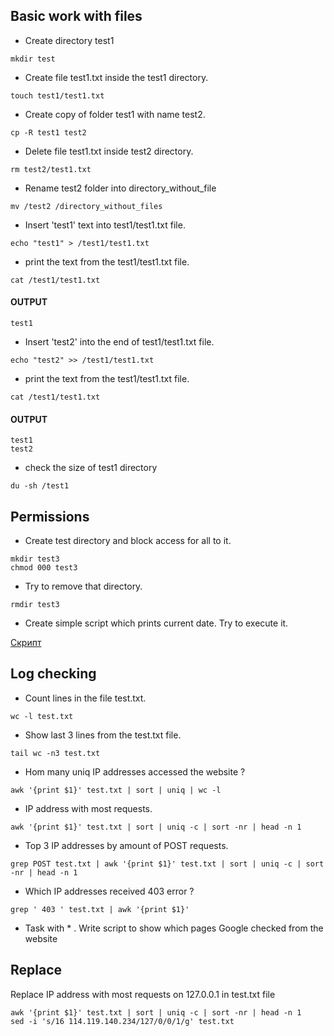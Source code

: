 ##  Basic work with files

- Create directory test1

```console
mkdir test
```

- Create file test1.txt inside the test1 directory.

```console
touch test1/test1.txt
```


-   Create copy of folder test1 with name test2.  
```console
cp -R test1 test2
```
-    Delete file test1.txt inside test2 directory.
```console
rm test2/test1.txt
```
-    Rename test2 folder into directory_without_file
```console
mv /test2 /directory_without_files
```
-    Insert 'test1' text into test1/test1.txt file.
```console
echo "test1" > /test1/test1.txt
```
-    print the text from the test1/test1.txt file.
```console
cat /test1/test1.txt
```
#### OUTPUT
```console
test1
```
-    Insert 'test2' into the end of test1/test1.txt file.
```console
echo "test2" >> /test1/test1.txt
```
-    print the text from the test1/test1.txt file.
```console
cat /test1/test1.txt
```
#### OUTPUT
```console
test1
test2
```
- check the size of test1 directory
```console
du -sh /test1
```
## Permissions

-   Create test directory and block access for all to it.
```console
mkdir test3 
chmod 000 test3
```
-   Try to remove that directory.
```console
rmdir test3
```
-    Create simple script which prints current date. Try to execute it.

[Скрипт](https://github.com/IamGeniuss/test_ggs/blob/main/datescrypt.sh)

## Log checking

-  Count lines in the file test.txt.
```console
wc -l test.txt
```

- Show last 3 lines from the test.txt file. 
```console
tail wc -n3 test.txt
```

-  Hom many uniq IP addresses accessed the website ? 
```console
awk '{print $1}' test.txt | sort | uniq | wc -l
```

-  IP address with most requests.
```console
awk '{print $1}' test.txt | sort | uniq -c | sort -nr | head -n 1
```

-  Top 3 IP addresses by amount of POST requests.
```console
grep POST test.txt | awk '{print $1}' test.txt | sort | uniq -c | sort -nr | head -n 1

```

-  Which IP addresses received 403 error ? 
```console
grep ' 403 ' test.txt | awk '{print $1}'
```

- Task with * . Write script to show which pages Google checked from the website 

## Replace

Replace IP address with most requests on 127.0.0.1 in test.txt file 
```console
awk '{print $1}' test.txt | sort | uniq -c | sort -nr | head -n 1
sed -i 's/16 114.119.140.234/127/0/0/1/g' test.txt
```
